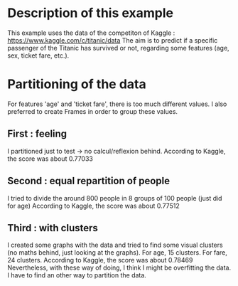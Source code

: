 # Description of this example

This example uses the data of the competiton of Kaggle : https://www.kaggle.com/c/titanic/data
The aim is to predict if a specific passenger of the Titanic has survived or not, regarding some features (age, sex, ticket fare, etc.).

# Partitioning of the data

For features 'age' and 'ticket fare', there is too much different values. I also preferred to create Frames in order to group these values.

## First : feeling

I partitioned just to test -> no calcul/reflexion behind.
According to Kaggle, the score was about 0.77033

## Second : equal repartition of people

I tried to divide the around 800 people in 8 groups of 100 people (just did for age)
According to Kaggle, the score was about 0.77512

## Third : with clusters

I created some graphs with the data and tried to find some visual clusters (no maths behind, just looking at the graphs).
For age, 15 clusters.
For fare, 24 clusters.
According to Kaggle, the score was about 0.78469
Nevertheless, with these way of doing, I think I might be overfitting the data.
I have to find an other way to partition the data.